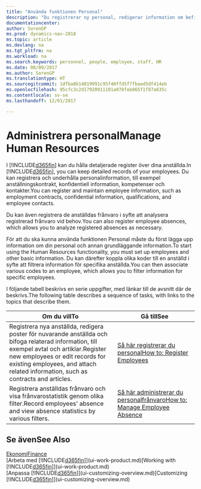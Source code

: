 ```yaml
---
title: "Använda funktionen Personal"
description: "Du registrerar ny personal, redigerar information om befintlig personal och registrerar och analyserar frånvaro."
documentationcenter: 
author: SorenGP
ms.prod: dynamics-nav-2018
ms.topic: article
ms.devlang: na
ms.tgt_pltfrm: na
ms.workload: na
ms.search.keywords: personnel, people, employee, staff, HR
ms.date: 08/09/2017
ms.author: SorenGP
ms.translationtype: HT
ms.sourcegitcommit: 1dfba8b14019991c95f40ffd5f7fbaed5df414eb
ms.openlocfilehash: 95cfc3c2d17920911101a078feb865f1f87a635c
ms.contentlocale: sv-se
ms.lasthandoff: 12/01/2017

---
```

# <a name="manage-human-resources"></a><span data-ttu-id="e8365-103">Administrera personal</span><span class="sxs-lookup"><span data-stu-id="e8365-103">Manage Human Resources</span></span>
<span data-ttu-id="e8365-104">I [!INCLUDE[d365fin](includes/d365fin_md.md)] kan du hålla detaljerade register över dina anställda.</span><span class="sxs-lookup"><span data-stu-id="e8365-104">In [!INCLUDE[d365fin](includes/d365fin_md.md)], you can keep detailed records of your employees.</span></span> <span data-ttu-id="e8365-105">Du kan registrera och underhålla personalinformation, till exempel anställningskontrakt, konfidentiell information, kompetenser och kontakter.</span><span class="sxs-lookup"><span data-stu-id="e8365-105">You can register and maintain employee information, such as employment contracts, confidential information, qualifications, and employee contacts.</span></span>

<span data-ttu-id="e8365-106">Du kan även registrera de anställdas frånvaro i syfte att analysera registrerad frånvaro vid behov.</span><span class="sxs-lookup"><span data-stu-id="e8365-106">You can also register employee absences, which allows you to analyze registered absences as necessary.</span></span>

<span data-ttu-id="e8365-107">För att du ska kunna använda funktionen Personal måste du först lägga upp information om din personal och annan grundläggande information.</span><span class="sxs-lookup"><span data-stu-id="e8365-107">To start using the Human Resources functionality, you must set up employees and other basic information.</span></span> <span data-ttu-id="e8365-108">Du kan därefter koppla olika koder till en anställd i syfte att filtrera information för specifika anställda.</span><span class="sxs-lookup"><span data-stu-id="e8365-108">You can then associate various codes to an employee, which allows you to filter information for specific employees.</span></span>

<span data-ttu-id="e8365-109">I följande tabell beskrivs en serie uppgifter, med länkar till de avsnitt där de beskrivs.</span><span class="sxs-lookup"><span data-stu-id="e8365-109">The following table describes a sequence of tasks, with links to the topics that describe them.</span></span>

| <span data-ttu-id="e8365-110">Om du vill</span><span class="sxs-lookup"><span data-stu-id="e8365-110">To</span></span> | <span data-ttu-id="e8365-111">Gå till</span><span class="sxs-lookup"><span data-stu-id="e8365-111">See</span></span> |
| --- | --- |
| <span data-ttu-id="e8365-112">Registrera nya anställda, redigera poster för nuvarande anställda och bifoga relaterad information, till exempel avtal och artiklar.</span><span class="sxs-lookup"><span data-stu-id="e8365-112">Register new employees or edit records for existing employees, and attach related information, such as contracts and articles.</span></span> |[<span data-ttu-id="e8365-113">Så här registrerar du personal</span><span class="sxs-lookup"><span data-stu-id="e8365-113">How to: Register Employees</span></span>](hr-how-register-employees.md) |
| <span data-ttu-id="e8365-114">Registrera anställdas frånvaro och visa frånvarostatistik genom olika filter.</span><span class="sxs-lookup"><span data-stu-id="e8365-114">Record employees' absence and view absence statistics by various filters.</span></span> |[<span data-ttu-id="e8365-115">Så här administrerar du personalfrånvaro</span><span class="sxs-lookup"><span data-stu-id="e8365-115">How to: Manage Employee Absence</span></span>](hr-how-manage-absence.md) |

## <a name="see-also"></a><span data-ttu-id="e8365-116">Se även</span><span class="sxs-lookup"><span data-stu-id="e8365-116">See Also</span></span>
[<span data-ttu-id="e8365-117">Ekonomi</span><span class="sxs-lookup"><span data-stu-id="e8365-117">Finance</span></span>](finance.md)  
<span data-ttu-id="e8365-118">[Arbeta med [!INCLUDE[d365fin](includes/d365fin_md.md)]](ui-work-product.md)</span><span class="sxs-lookup"><span data-stu-id="e8365-118">[Working with [!INCLUDE[d365fin](includes/d365fin_md.md)]](ui-work-product.md)</span></span>  
<span data-ttu-id="e8365-119">[Anpassa [!INCLUDE[d365fin](includes/d365fin_md.md)]](ui-customizing-overview.md)</span><span class="sxs-lookup"><span data-stu-id="e8365-119">[Customizing [!INCLUDE[d365fin](includes/d365fin_md.md)]](ui-customizing-overview.md)</span></span>        

